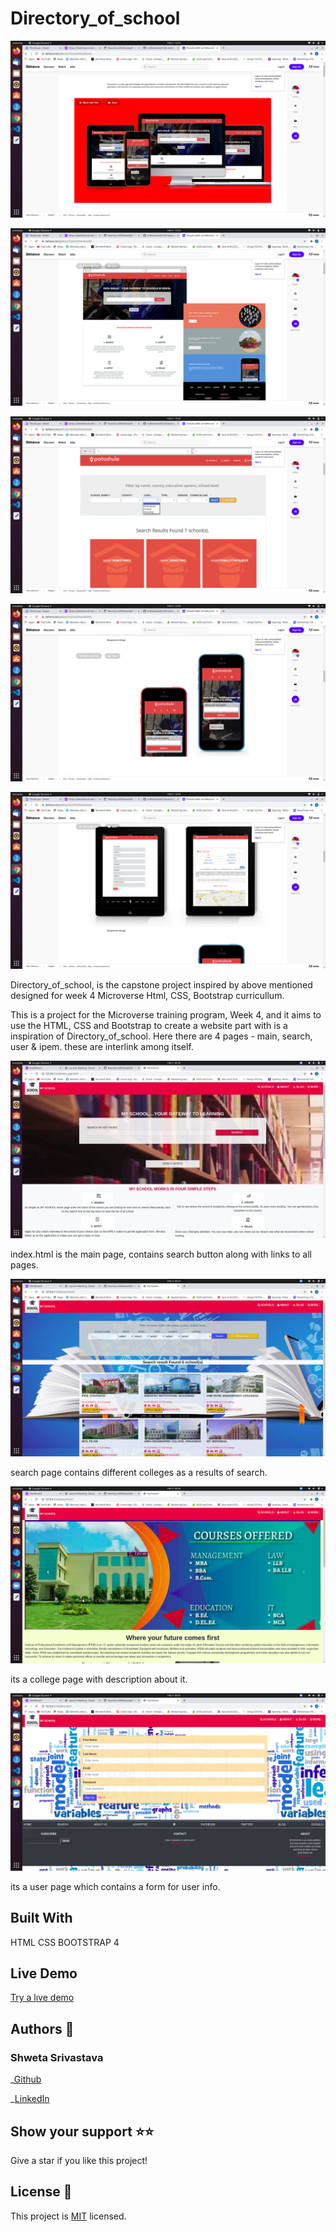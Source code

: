# Directory_of_school

![Screenshot-of-THE-demo](./assets/Screenshot5.png)

![Screenshot-of-THE-demo](./assets/Screenshot6.png)

![Screenshot-of-THE-demo](./assets/Screenshot7.png)

![Screenshot-of-THE-demo](./assets/Screenshot8.png)

![Screenshot-of-THE-demo](./assets/Screenshot9.png)

Directory_of_school, is the capstone project inspired by above mentioned designed for week 4 Microverse Html, CSS, Bootstrap curricullum.

This is a project for the Microverse training program, Week 4, and it aims to use the HTML, CSS and Bootstrap to create a website part with is a inspiration of Directory_of_school. Here there are 4 pages - main, search, user & ipem. these are interlink among itself. 

![Screenshot-of-live-demo-main](./assets/screenshot.jpg)

index.html is the main page, contains search button along with links to all pages.

![Screenshot-of-live-demo-search](./assets/screenshot2.png)

search page contains different colleges as a results of search.

![Screenshot-of-live-demo-college](./assets/screenshot3.png)

its a college page with description about it.

![Screenshot-of-live-demo-user](./assets/screenshot4.png)

its a user page which contains a form for user info.

## Built With

HTML
CSS
BOOTSTRAP 4

## Live Demo

[Try a lıve demo](https://vidhishweta01.github.io/Directory_of_Schools/)

## Authors 👤

### Shweta Srivastava

_[Github](https://github.com/vidhishweta01)

_[LinkedIn](http://linkedin.com/in/shweta-s-15a57070)

## Show your support ⭐️⭐️

Give a star if you like this project!

## License 📝

This project is [MIT](https://www.mit.edu/~amini/LICENSE.md) licensed.
